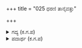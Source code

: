 +++
title = "025 ಧರಣಿ ತಾನೈವತ್ತು"

+++

<details><summary>ಗದ್ಯ (ಕ.ಗ.ಪ) </summary>

25. ಭೂಮಂಡಲ ಐವತ್ತು ಕೋಟಿ (ಯೋಜನ) ವಿಸ್ತಾರವುಳ್ಳದ್ದು. ಖರ್ಪರಕಟಾಹ ಭೂಮಿಗಿಂತ ಹತ್ತುಪಟ್ಟು ವಿಸ್ತಾರವಾದುದು. ಉದಕ, ಅಗ್ನಿ, ಸೂರ್ಯ, ಪುಷ್ಕರ, ಹಮ್ಮು, ಮಹತ್ತು  - ಆ ಖರ್ಪರ ಕಟಾಹಕ್ಕೆ ಕ್ರಮವಾಗಿ ಒಂದಕ್ಕಿಂತ ಹತ್ತು ಪಟ್ಟಿನಂತೆ ಹೆಚ್ಚು ವಿಸ್ತಾರವಾಗುತ್ತಾ ಹೋಗುವುದು. ಈ ಸಪ್ತಾವರಣಗಳಿಂದ ಕೂಡಿದ ಬ್ರಹ್ಮಾಂಡಗಳು ಈತನ ಒಂದೊಂದು ರೋಮ ಕೂಪದಲ್ಲೂ  ಶೋಭಿಸುವುವು.
</details>

<details><summary>ಪದಾರ್ಥ (ಕ.ಗ.ಪ) </summary>

ಖರ್ಪರ ಕಟಾಹ-ಕೊಪ್ಪರಿಗೆಯಂತಿರುವ ಬ್ರಹ್ಮಾಂಡದ ಮೇಲಿನ ಚಿಪ್ಪು.
</details>
